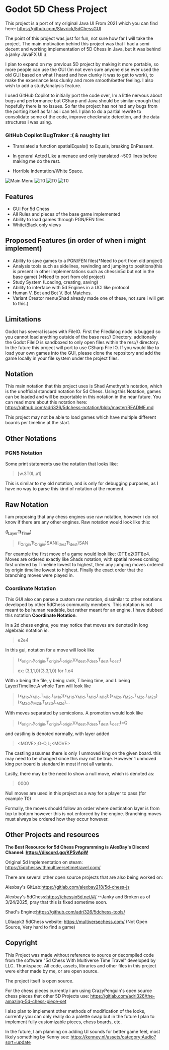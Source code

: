 # Godot 5D Chess Project

This project is a port of my original Java UI From 2021 which you can find here: <https://github.com/Slavrick/5dChessGUI>

The point of this project was just for fun, not sure how far I will take the project. The main motivation behind this project was that I had a semi decent and working implementation of 5D Chess in Java, but it was behind a janky JavaFX UI :( 

I plan to expand on my previous 5D project by making it more portable, so more people can use the GUI (Im not even sure anyone else ever used the old GUI based on what I heard and how clunky it was to get to work), to make the experiance less clunky and more smooth/better feeling. I also wish to add a study/analysis feature.





I used GitHub Copilot to initially port the code over, Im a little nervous about bugs and performance but CSharp and Java should be similar enough that hopefully there is no issues. So far the project has not had any bugs from the porting itself as far as i can tell. I plan to do a partial rewrite to consolidate some of the code, improve checkmate detection, and the data structures i was using.

### GitHub Copilot BugTraker :( & naughty list

* Translated a function spatialEquals() to Equals, breaking EnPassent.

* In general Acted Like a menace and only translated ~500 lines before making me do the rest.

* Horrible Indentation/White Space.
  
  
  
  

![Main Menu](https://img.itch.zone/aW1nLzIwMzk5NTU0LnBuZw==/315x250%23c/mehjaE.png)
![T0](https://img.itch.zone/aW1hZ2UvMzM5OTYxNS8yMDM5OTU1Ny5wbmc=/original/uDAuUA.png)
![T0](https://img.itch.zone/aW1hZ2UvMzM5OTYxNS8yMDM5OTU1OS5wbmc=/original/D2RAdS.png)
![T0](https://img.itch.zone/aW1hZ2UvMzM5OTYxNS8yMDM5OTU1OC5wbmc=/original/k0438D.png)



## Features

* GUI For 5d Chess
* All Rules and pieces of the base game implemented
* Ability to load games through PGN/FEN files
* White/Black only views

## Proposed Features (in order of when i might implement)

* Ability to save games to a PGN/FEN files(*Need to port from old project)
* Analysis tools such as sidelines, rewinding and jumping to positions(this is present in other implementations such as chessin5d but not in the base game) (*Need to port from old project)
* Study System (Loading, creating, saving)
* Ability to interface with 5d Engines in a UCI like protocol
* Human V. Bot and Bot V. Bot Matches.
* Variant Creator menu(Shad already made one of these, not sure i will get to this.)

## Limitations

Godot has several issues with FileIO. First the Filedialog node is bugged so you cannot load anything outside of the base res:// Directory. additonally the Godot FileIO is sandboxed to only open files within the res:// directory. In the future this project will port to use CSharp File IO. If you would like to load your own games into the GUI, please clone the repository and add the game locally in your file system under the project files.

## Notation

This main notation that this project uses is Shad Amethyst's notation, which is the unofficial standard notation for 5d Chess. Using this Notation, games can be loaded and will be exportable in this notation in the near future. You can read more about this notation here: <https://github.com/adri326/5dchess-notation/blob/master/README.md>



This project may not be able to load games which have multiple different boards per timeline at the start.

## Other Notations

### PGN5 Notation

Some print statements use the notation that looks like:

> [w.3T0L.a1]

This is similar to my old notation, and is only for debugging purposes, as I have no way to parse this kind of notation at the moment.

## Raw Notation

I am proposing that any chess engines use raw notation, however i do not know if there are any other engines. Raw notation would look like this:

(l<sub>Layer</sub>Tt<sub>Time</sub>)

> (l<sub>Origin</sub>Tt<sub>Origin</sub>)SAN(l<sub>dest</sub>Tt<sub>dest</sub>)SAN

For example the first move of a game would look like: (0T1)e2(0T1)e4. Moves are ordered exactly like Shads notation, with spatial moves coming first ordered by Timeline lowest to highest, then any jumping moves ordered by origin timeline lowest to highest. Finally the exact order that the branching moves were played in.

### Coordinate Notation

This GUI also can parse a custom raw notation, dissimilar to other notations developed by other 5dChess community members. This notation is not meant to be human readable, but rather meant for an engine. I have dubbed this notation __**Coordinate Notation**__.

In a 2d chess engine, you may notice that moves are denoted in long algebraic notation _ie_.

> e2e4

In this gui, notation for a move will look like

> (x<sub>origin</sub>,y<sub>origin</sub>,T<sub>origin</sub>,L<sub>origin</sub>)(x<sub>dest</sub>,y<sub>dest</sub>,T<sub>dest</sub>,L<sub>dest</sub>)
> 
> ex: (3,1,1,0)(3,3,1,0) for 1.e4

With x being the file, y being rank, T being time, and L being Layer/Timeline.A whole Turn will look like

> (x<sub>M1o</sub>,y<sub>M1o</sub>,T<sub>M1o</sub>,L<sub>M1o</sub>)(x<sub>M1d</sub>,y<sub>M1d</sub>,T<sub>M1d</sub>,L<sub>M1d</sub>);(x<sub>M2o</sub>,y<sub>M2o</sub>,T<sub>M2o</sub>,L<sub>M2o</sub>)(x<sub>M2d</sub>,y<sub>M2d</sub>,T<sub>M2d</sub>,L<sub>M2d</sub>)…

With moves separated by semicolons. A promotion would look like

> (x<sub>origin</sub>,y<sub>origin</sub>,T<sub>origin</sub>,L<sub>origin</sub>)(x<sub>dest</sub>,y<sub>dest</sub>,T<sub>dest</sub>,L<sub>dest</sub>)=Q

and castling is denoted normally, with layer added 

> &lt;MOVE&gt;;O-O,L;&lt;MOVE&gt;

The castling assumes there is only 1 unmoved king on the given board. this may need to be changed since this may not be true. However 1 unmoved king per board is standard in most if not all variants.

Lastly, there may be the need to show a null move, which is denoted as:

> 0000

Null moves are used in this project as a way for a player to pass (for example T0)

Formally, the moves should follow an order where destination layer is from top to bottom however this is not enforced by the engine. Branching moves must always be ordered how they occur however.

## Other Projects and resources

**The Best Resource for 5d Chess Programming is AlexBay's Discord Channel: <https://discord.gg/KP5vApW>**

Original 5d Implementation on steam: <https://5dchesswithmultiversetimetravel.com/>

There are several other open source projects that are also being worked on:

Alexbay's GitLab:<https://gitlab.com/alexbay218/5d-chess-js>

Alexbay's 5dChess:<https://chessin5d.net/#/> --Janky and Broken as of 3/24/2025, pray that this is fixed sometime soon.

Shad's Engine:<https://github.com/adri326/5dchess-tools/> 

L0laapk3 5dChess website: <https://multiversechess.com/> (Not Open Source, Very hard to find a game)



## Copyright

This Project was made without reference to source or decompiled code from the software "5d Chess With Multiverse Time Travel" developed by LLC. Thunkspace. All code, assets, libraries and other files in this project were either made by me, or are open source.

The project itself is open source.

For the chess pieces currently i am using CrazyPenguin's open source chess pieces that other 5D Projects use:  <https://gitlab.com/adri326/the-amazing-5d-chess-piece-set>

I also plan to implement other methods of modification of the looks, currently you can only really do a palette swap but in the future I plan to implement fully customizable pieces, chess boards, etc.

In the future, I am planning on adding UI sounds for better game feel, most likely something by Kenny see: <https://kenney.nl/assets/category:Audio?sort=update>


